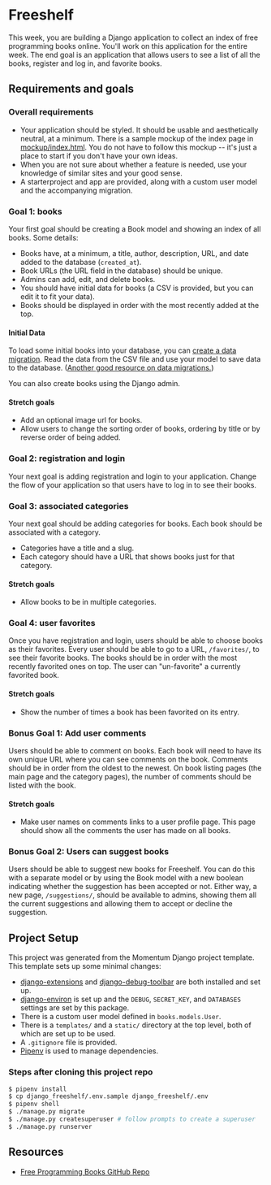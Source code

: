 # Freeshelf

This week, you are building a Django application to collect an index of free programming books online. You'll work on this application for the entire week. The end goal is an application that allows users to see a list of all the books, register and log in, and favorite books.

## Requirements and goals

### Overall requirements

- Your application should be styled. It should be usable and aesthetically neutral, at a minimum. There is a sample mockup of the index page in [mockup/index.html](mockup/index.html). You do not have to follow this mockup -- it's just a place to start if you don't have your own ideas.
- When you are not sure about whether a feature is needed, use your knowledge of similar sites and your good sense.
- A starterproject and app are provided, along with a custom user model and the accompanying migration.

### Goal 1: books

Your first goal should be creating a Book model and showing an index of all books. Some details:

- Books have, at a minimum, a title, author, description, URL, and date added to the database (`created_at`).
- Book URLs (the URL field in the database) should be unique.
- Admins can add, edit, and delete books.
- You should have initial data for books (a CSV is provided, but you can edit it to fit your data).
- Books should be displayed in order with the most recently added at the top.

#### Initial Data

To load some initial books into your database, you can [create a data migration](https://docs.djangoproject.com/en/3.0/topics/migrations/#data-migrations). Read the data from the CSV file and use your model to save data to the database. ([Another good resource on data migrations.](https://simpleisbetterthancomplex.com/tutorial/2017/09/26/how-to-create-django-data-migrations.html))

You can also create books using the Django admin.

#### Stretch goals

- Add an optional image url for books.
- Allow users to change the sorting order of books, ordering by title or by reverse order of being added.

### Goal 2: registration and login

Your next goal is adding registration and login to your application. Change the flow of your application so that users have to log in to see their books.

### Goal 3: associated categories

Your next goal should be adding categories for books. Each book should be associated with a category.

- Categories have a title and a slug.
- Each category should have a URL that shows books just for that category.

#### Stretch goals

- Allow books to be in multiple categories.

### Goal 4: user favorites

Once you have registration and login, users should be able to choose books as their favorites. Every user should be able to go to a URL, `/favorites/`, to see their favorite books. The books should be in order with the most recently favorited ones on top. The user can "un-favorite" a currently favorited book.

#### Stretch goals

- Show the number of times a book has been favorited on its entry.

### Bonus Goal 1: Add user comments

Users should be able to comment on books. Each book will need to have its own unique URL where you can see comments on the book. Comments should be in order from the oldest to the newest. On book listing pages (the main page and the category pages), the number of comments should be listed with the book.

#### Stretch goals

- Make user names on comments links to a user profile page. This page should show all the comments the user has made on all books.

### Bonus Goal 2: Users can suggest books

Users should be able to suggest new books for Freeshelf. You can do this with a separate model or by using the Book model with a new boolean indicating whether the suggestion has been accepted or not. Either way, a new page, `/suggestions/`, should be available to admins, showing them all the current suggestions and allowing them to accept or decline the suggestion.

## Project Setup

This project was generated from the Momentum Django project template. This template sets up some minimal changes:

- [django-extensions](https://django-extensions.readthedocs.io/en/latest/) and [django-debug-toolbar](https://django-debug-toolbar.readthedocs.io/en/latest/) are both installed and set up.
- [django-environ](https://django-environ.readthedocs.io/en/latest/) is set up and the `DEBUG`, `SECRET_KEY`, and `DATABASES` settings are set by this package.
- There is a custom user model defined in `books.models.User`.
- There is a `templates/` and a `static/` directory at the top level, both of which are set up to be used.
- A `.gitignore` file is provided.
- [Pipenv](https://pipenv.pypa.io/en/latest/) is used to manage dependencies.

### Steps after cloning this project repo

```sh
$ pipenv install
$ cp django_freeshelf/.env.sample django_freeshelf/.env
$ pipenv shell
$ ./manage.py migrate
$ ./manage.py createsuperuser # follow prompts to create a superuser
$ ./manage.py runserver
```

## Resources

- [Free Programming Books GitHub Repo](https://github.com/EbookFoundation/free-programming-books)
